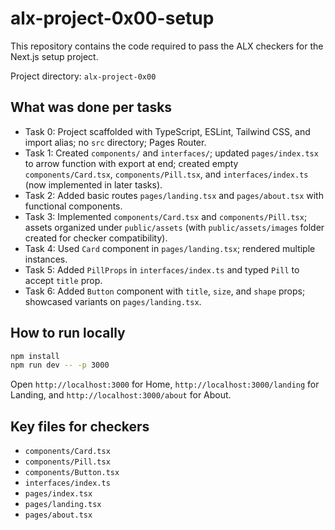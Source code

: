 alx-project-0x00-setup
=======================

This repository contains the code required to pass the ALX checkers for the Next.js setup project.

Project directory: `alx-project-0x00`

What was done per tasks
-----------------------

- Task 0: Project scaffolded with TypeScript, ESLint, Tailwind CSS, and import alias; no `src` directory; Pages Router.
- Task 1: Created `components/` and `interfaces/`; updated `pages/index.tsx` to arrow function with export at end; created empty `components/Card.tsx`, `components/Pill.tsx`, and `interfaces/index.ts` (now implemented in later tasks).
- Task 2: Added basic routes `pages/landing.tsx` and `pages/about.tsx` with functional components.
- Task 3: Implemented `components/Card.tsx` and `components/Pill.tsx`; assets organized under `public/assets` (with `public/assets/images` folder created for checker compatibility).
- Task 4: Used `Card` component in `pages/landing.tsx`; rendered multiple instances.
- Task 5: Added `PillProps` in `interfaces/index.ts` and typed `Pill` to accept `title` prop.
- Task 6: Added `Button` component with `title`, `size`, and `shape` props; showcased variants on `pages/landing.tsx`.

How to run locally
------------------

```bash
npm install
npm run dev -- -p 3000
```

Open `http://localhost:3000` for Home, `http://localhost:3000/landing` for Landing, and `http://localhost:3000/about` for About.

Key files for checkers
----------------------

- `components/Card.tsx`
- `components/Pill.tsx`
- `components/Button.tsx`
- `interfaces/index.ts`
- `pages/index.tsx`
- `pages/landing.tsx`
- `pages/about.tsx`
